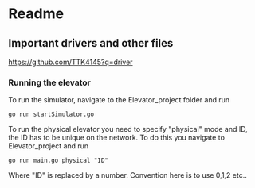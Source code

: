 # Readme

## Important drivers and other files
https://github.com/TTK4145?q=driver

### Running the elevator
To run the simulator, navigate to the Elevator_project folder and run 
```
go run startSimulator.go
```

To run the physical elevator you need to specify "physical" mode and ID, the ID has to be unique on the network. To do this you navigate to Elevator_project and run
```
go run main.go physical "ID"
```
Where "ID" is replaced by a number. Convention here is to use 0,1,2 etc..